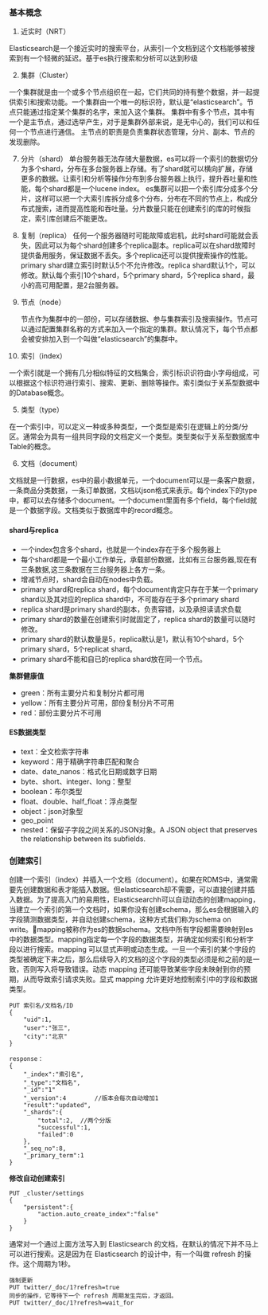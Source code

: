 ### 基本概念

1. 近实时（NRT）

Elasticsearch是一个接近实时的搜索平台，从索引一个文档到这个文档能够被搜索到有一个轻微的延迟。基于es执行搜索和分析可以达到秒级

2. 集群（Cluster）

一个集群就是由一个或多个节点组织在一起，它们共同的持有整个数据，并一起提供索引和搜索功能。一个集群由一个唯一的标识符，默认是“elasticsearch”。节点只能通过指定某个集群的名字，来加入这个集群。
集群中有多个节点，其中有一个是主节点，通过选举产生，对于是集群外部来说，是无中心的，我们可以和任何一个节点进行通信。
主节点的职责是负责集群状态管理，分片、副本、节点的发现删除。

7. 分片（shard）
单台服务器无法存储大量数据，es可以将一个索引的数据切分为多个shard，分布在多台服务器上存储。有了shard就可以横向扩展，存储更多的数据。让索引和分析等操作分布到多台服务器上执行，提升吞吐量和性能，每个shard都是一个lucene index。
es集群可以把一个索引库分成多个分片，这样可以把一个大索引库拆分成多个分布，分布在不同的节点上，构成分布式搜索，进而提高性能和吞吐量。分片数量只能在创建索引的库的时候指定，索引库创建后不能更改。


8. 复制（replica）
任何一个服务器随时可能故障或宕机，此时shard可能就会丢失，因此可以为每个shard创建多个replica副本。replica可以在shard故障时提供备用服务，保证数据不丢失。多个replica还可以提供搜索操作的性能。primary shard建立索引时默认5个不允许修改。replica shard默认1个，可以修改。默认每个索引10个shard，5个primary shard，5个replica shard，最小的高可用配置，是2台服务器。



3. 节点（node）

   节点作为集群中的一部份，可以存储数据、参与集群索引及搜索操作。节点可以通过配置集群名称的方式来加入一个指定的集群。默认情况下，每个节点都会被安排加入到一个叫做“elasticsearch”的集群中。

4. 索引（index）

一个索引就是一个拥有几分相似特征的文档集合，索引标识识符由小字母组成，可以根据这个标识符进行索引、搜索、更新、删除等操作。索引类似于关系型数据中的Database概念。

5. 类型（type）

在一个索引中，可以定义一种或多种类型，一个类型是索引在逻辑上的分类/分区。通常会为具有一组共同字段的文档定义一个类型。类型类似于关系型数据库中Table的概念。

6. 文档（document）

文档就是一行数据，es中的最小数据单元，一个document可以是一条客户数据，一条商品分类数据，一条订单数据，文档以json格式来表示。每个index下的type中，都可以去存储多个document。一个document里面有多个field，每个field就是一个数据字段。文档类似于数据库中的record概念。




#### shard与replica

* 一个index包含多个shard，也就是一个index存在于多个服务器上
* 每个shard都是一个最小工作单元，承载部份数据，比如有三台服务器,现在有三条数据,这三条数据在三台服务器上各方一条。
* 增减节点时，shard会自动在nodes中负载。
* primary shard和replica shard，每个document肯定只存在于某一个primary shard以及其对应的replica shard中，不可能存在于多个primary shard
* replica shard是primary shard的副本，负责容错，以及承担读请求负载
* primary shard的数量在创建索引时就固定了，replica shard的数量可以随时修改。
* primary shard的默认数量是5，replica默认是1，默认有10个shard，5个primary shard，5个replicat shard。
* primary shard不能和自已的replica shard放在同一个节点。







**集群健康值**

* green：所有主要分片和复制分片都可用
* yellow：所有主要分片可用，部份复制分片不可用
* red：部份主要分片不可用



#### ES数据类型

- text：全文检索字符串
- keyword：用于精确字符串匹配和聚合
- date、date_nanos：格式化日期或数字日期
- byte、short、integer、long：整型
- boolean：布尔类型
- float、double、half_float：浮点类型
- object：json对象型
- geo_point
- nested：保留子字段之间关系的JSON对象。A JSON object that preserves the relationship between its subfields.



### 创建索引

创建一个索引（index）并插入一个文档（document）。如果在RDMS中，通常需要先创建数据和表才能插入数据。但elasticsearch却不需要，可以直接创建并插入数据。为了提高入门的易用性，Elasticsearchh可以自动动态的创建mapping，当建立一个索引的第一个文档时，如果你没有创建schema，那么es会根据输入的字段猜测数据类型，并自动创建schema，这种方式我们称为schema on write。mapping被称作为es的数据schema。文档中所有字段都需要映射到es中的数据类型。mapping指定每一个字段的数据类型，并确定如何索引和分析字段以进行搜索。mapping 可以显式声明或动态生成。一旦一个索引的某个字段的类型被确定下来之后，那么后续导入的文档的这个字段的类型必须是和之前的是一致，否则写入将导致错误。动态 mapping 还可能导致某些字段未映射到你的预期，从而导致索引请求失败。显式 mapping 允许更好地控制索引中的字段和数据类型。

```
PUT 索引名/文档名/ID
{
	"uid":1,
	"user":"张三",
	"city":"北京"
}

response：
{
	"_index":"索引名",
	"_type":"文档名",
	"_id":"1"
	"_version":4		//版本会每次自动增加1
	"result":"updated",
	"_shards":{
		"total":2,	//两个分版
		"successful":1,
		"failed":0
	},
	"_seq_no":8,
	"_primary_term":1
}
```

**修改自动创建索引**

```
PUT _cluster/settings
{
	"persistent":{
		"action.auto_create_index":"false"
	}
}
```

通常对一个通过上面方法写入到 Elasticsearch 的文档，在默认的情况下并不马上可以进行搜索。这是因为在 Elasticsearch 的设计中，有一个叫做 refresh 的操作。这个周期为1秒。

```
强制更新
PUT twitter/_doc/1?refresh=true
同步的操作，它等待下一个 refresh 周期发生完后，才返回。
PUT twitter/_doc/1?refresh=wait_for
```


